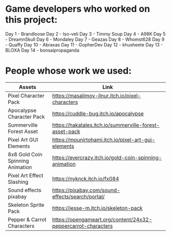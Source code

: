 # Game developers who worked on this project:

Day 1  - Brandloose
Day 2  - Iso-veli
Day 3  - Timmy Soup
Day 4  - A98K
Day 5  - DreamnSkull
Day 6  - Mondaley
Day 7  - Geazas
Day 8  - Whomst628
Day 9  - Quaffy
Day 10 - Abraxas
Day 11 - GopherDev
Day 12 - khusheete
Day 13 - BLOXA
Day 14 - bonsaipropaganda


# People whose work we used:

| Assets                           | Link                                                    |
| -------------------------------- | ------------------------------------------------------- |
| Pixel Character Pack             | https://masalimov-ilnur.itch.io/pixel-characters        |
| Apocalypse Character Pack        | https://cuddle-bug.itch.io/apocalypse                   |
| Summerville Forest Asset         | https://hakatales.itch.io/summerville-forest-asset-pack |
| Pixel Art GUI Elements           | https://mounirtohami.itch.io/pixel-art-gui-elements     |
| 8x8 Gold Coin Spinning Animation | https://evercrazy.itch.io/gold-coin-spinning-animation  |
| Pixel Art Effect Slashing        | https://nyknck.itch.io/fx084                            |
| Sound effects pixabay            | https://pixabay.com/sound-effects/search/portal/        |
| Skeleton Sprite Pack             | https://jesse-m.itch.io/skeleton-pack                   |
| Pepper & Carrot Characters       | https://opengameart.org/content/24x32-peppercarrot-characters|
